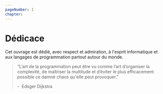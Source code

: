 ```yaml
---
pageNumber: I
chapter:
---
```


# Dédicace

Cet ouvrage est dédié, avec respect et admiration, à l'esprit informatique et aux langages de programmation partout autour du monde.

> “L’art de la programmation peut être vu comme l’art d’organiser la complexité, de maîtriser la multitude et d’éviter le plus efficacement possible ce damné chaos qu'elle peut provoquer.”
> 
> -&nbsp; Edsger Dijkstra

